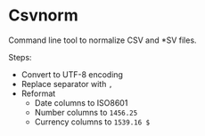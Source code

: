 # Csvnorm

Command line tool to normalize CSV and *SV files.

Steps:

- Convert to UTF-8 encoding
- Replace separator with `,`
- Reformat
  - Date columns to ISO8601
  - Number columns to `1456.25`
  - Currency columns to `1539.16 $`
